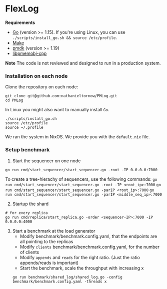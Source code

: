 # FlexLog

**Requirements**
- [Go](https://golang.org/) (version >= 1.15). If you're using Linux, you can use `./scripts/install_go.sh && source /etc/profile`.
- [Make](https://www.gnu.org/software/make/)
- [pmdk](https://github.com/pmem/pmdk) (version >= 1.19)
- [libpmemobj-cpp](https://github.com/pmem/libpmemobj-cpp)

**Note** The code is not reviewed and designed to run in a production system.

### Installation on each node

Clone the repository on each node:
```
git clone git@github.com:nathanieltornow/PMLog.git
cd PMLog
```

In Linux you might also want to manually install `Go`.
```
./scripts/install_go.sh
source /etc/profile
source ~/.profile
```

We ran the system in NixOS. We provide you with the `default.nix` file.


### Setup benchmark

1. Start the sequencer on one node
```shell
go run cmd/start_sequencer/start_sequencer.go -root -IP 0.0.0.0:7000
```

To create a tree-hierachy of sequencers, use the following commands:
```go run cmd/start_sequencer/start_sequencer.go -root -IP <root_ip>:7000```
```go run cmd/start_sequencer/start_sequencer.go -parIP <root_ip>:7000```
```go run cmd/start_sequencer/start_sequencer.go -parIP <middle_seq_ip>:7000```


2. Startup the shard
```shell
# for every replica
go run cmd/replica/start_replica.go -order <sequencer-IP>:7000 -IP 0.0.0.0:4000
```

3. Start a benchmark at the load generator
   - Modify benchmark/benchmark.config.yaml, that the endpoints are all pointing to the replicas
   - Modify `clients` benchmark/benchmark.config.yaml, for the number of clients
   - Modify `appends` and `reads` for the right ratio. (Just the ratio appends/reads is important)
   - Start the benchmark, scale the throughput with increasing x
   ```shell
   go run benchmark/shared_log/shared_log.go -config benchmark/benchmark.config.yaml -threads x
   ```

